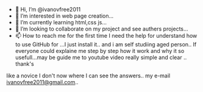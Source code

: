 - 👋 Hi, I’m @ivanovfree2011
- 👀 I’m interested in web page creation...
- 🌱 I’m currently learning html,css js...
- 💞️ I’m looking to collaborate on my project and see authers projects...
- 📫 How to reach me for the first time I need the help for understand how to use GitHub for ...I just install it.. and i am self studiing aged person.. If everyone could explaine me step by step how it work and why it so usefull...may be guide me to youtube video  really simple and clear  .. thank's

<!---
ivanovfree2011/ivanovfree2011 is a ✨ special ✨ repository because its `README.md` (this file) appears on your GitHub profile.
You can click the Preview link to take a look at your changes.
--->

like a novice I don't now where I can see the answers.. my e-mail  ivanovfree2011@gmail.com.. 

